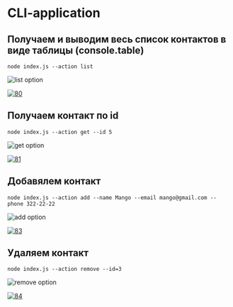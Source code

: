 # CLI-application

## Получаем и выводим весь список контактов в виде таблицы (console.table)

`node index.js --action list`

![list option](https://ibb.co/sVnDvbg)

<a href="https://ibb.co/sVnDvbg"><img src="https://i.ibb.co/FD2fbmh/80.png" alt="80" border="0" /></a>

## Получаем контакт по id

`node index.js --action get --id 5`

![get option](https://ibb.co/k2N0Cq1)

<a href="https://ibb.co/k2N0Cq1"><img src="https://i.ibb.co/pjYZF4y/81.png" alt="81" border="0" /></a>

## Добавялем контакт

`node index.js --action add --name Mango --email mango@gmail.com --phone 322-22-22`

![add option](https://ibb.co/m9DD6dm)

<a href="https://ibb.co/m9DD6dm"><img src="https://i.ibb.co/y6ffWKD/83.png" alt="83" border="0" /></a>

## Удаляем контакт

`node index.js --action remove --id=3`

![remove option](https://i.ibb.co/ZBTpFmz/84.png)

<a href="https://ibb.co/VgBczmY"><img src="https://i.ibb.co/ZBTpFmz/84.png" alt="84" border="0" /></a>
